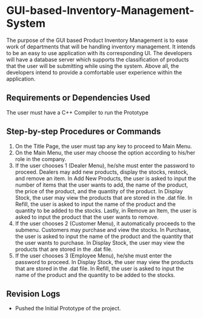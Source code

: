 # GUI-based-Inventory-Management-System

The purpose of the GUI based Product Inventory Management is to ease work of departments that will be handling inventory management. It intends to be an easy to use application with its corresponding UI. The developers will have a database server which supports the classification of products that the user will be submitting while using the system. Above all, the developers intend to provide a comfortable user experience within the application. 

## Requirements or Dependencies Used

The user must have a C++ Compiler to run the Prototype

## Step-by-step Procedures or Commands

1. On the Title Page, the user must tap any key to proceed to Main Menu.
2. On the Main Menu, the user may choose the option according to his/her role in the company.
3. If the user chooses 1 (Dealer Menu), he/she must enter the password to proceed. Dealers may add new products, display the stocks, restock, and remove an item. In Add New Products, the user is asked to input the number of items that the user wants to add, the name of the product, the price of the product, and the quantity of the product. In Display Stock, the user may view the products that are stored in the .dat file. In Refill, the user is asked to input the name of the product and the quantity to be added to the stocks. Lastly, in Remove an Item, the user is asked to input the product that the user wants to remove.
4. If the user chooses 2 (Customer Menu), it automatically proceeds to the submenu. Customers may purchase and view the stocks. In Purchase, the user is asked to input the name of the product and the quantity that the user wants to purchase. In Display Stock, the user may view the products that are stored in the .dat file.
5. If the user chooses 3 (Employee Menu), he/she must enter the password to proceed. In Display Stock, the user may view the products that are stored in the .dat file. In Refill, the user is asked to input the name of the product and the quantity to be added to the stocks.

## Revision Logs

* Pushed the Initial Prototype of the project.
